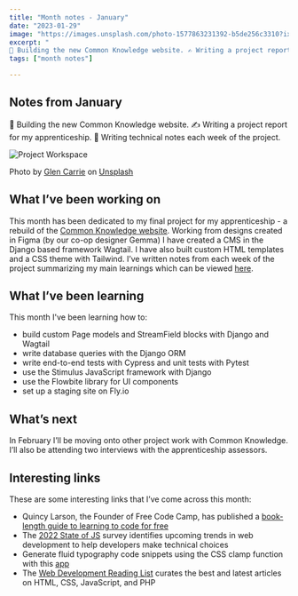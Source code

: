 ```yaml
---
title: "Month notes - January"
date: "2023-01-29"
image: "https://images.unsplash.com/photo-1577863231392-b5de256c3310?ixlib=rb-4.0.3&ixid=MnwxMjA3fDB8MHxwaG90by1wYWdlfHx8fGVufDB8fHx8&auto=format&fit=crop&w=1770&q=80"
excerpt: "
🚧 Building the new Common Knowledge website. ✍️ Writing a project report for my apprenticeship. 📝 Writing technical notes each week of the project."
tags: ["month notes"]

---
```


<article>
  <h1>Notes from January</h1>

  <p>🚧 Building the new Common Knowledge website. ✍️ Writing a project report for my apprenticeship. 📝 Writing technical notes each week of the project.</p>

  <img src="https://images.unsplash.com/photo-1577863231392-b5de256c3310?ixlib=rb-4.0.3&ixid=MnwxMjA3fDB8MHxwaG90by1wYWdlfHx8fGVufDB8fHx8&auto=format&fit=crop&w=1770&q=80" alt="Project Workspace" />
  <p>Photo by <a href="https://unsplash.com/@glencarrie?utm_source=unsplash&utm_medium=referral&utm_content=creditCopyText">Glen Carrie</a> on <a href="https://unsplash.com/photos/TGeFx4x4NHU?utm_source=unsplash&utm_medium=referral&utm_content=creditCopyText">Unsplash</a></p>

  <h2>What I’ve been working on</h2>

  <p>This month has been dedicated to my final project for my apprenticeship - a rebuild of the <a href="https://alpha.commonknowledge.coop/" target="_blank">Common Knowledge website</a>. Working from designs created in Figma (by our co-op designer Gemma) I have created a CMS in the Django based framework Wagtail. I have also built custom HTML templates and a CSS theme with Tailwind. I’ve written notes from each week of the project summarizing my main learnings which can be viewed <a href="https://alpha.commonknowledge.coop/writing/" target="_blank">here</a>.</p>

  <h2>What I’ve been learning</h2>

  <p>This month I've been learning how to:</p>

  <ul>
    <li>build custom Page models and StreamField blocks with Django and Wagtail</li>
    <li>write database queries with the Django ORM</li>
    <li>write end-to-end tests with Cypress and unit tests with Pytest</li>
    <li>use the Stimulus JavaScript framework with Django</li>
    <li>use the Flowbite library for UI components</li>
    <li>set up a staging site on Fly.io</li>
  </ul>

  <h2>What’s next</h2>

  <p>In February I’ll be moving onto other project work with Common Knowledge. I’ll also be attending two interviews with the apprenticeship assessors.</p>

  <h2>Interesting links</h2>

  <p>These are some interesting links that I’ve come across this month:</p>

  <ul>
    <li>Quincy Larson, the Founder of Free Code Camp, has published a <a href="https://www.freecodecamp.org/news/learn-to-code-book/" target="_blank">book-length guide to learning to code for free</a></li>
    <li>The <a href="https://2022.stateofjs.com/en-US/" target="_blank">2022 State of JS</a> survey identifies upcoming trends in web development to help developers make technical choices</li>
    <li>Generate fluid typography code snippets using the CSS clamp function with this <a href="https://modern-fluid-typography.vercel.app/" target="_blank">app</a></li>
    <li>The <a href="https://wdrl.info/" target="_blank">Web Development Reading List</a> curates the best and latest articles on HTML, CSS, JavaScript, and PHP</li>
  </ul>
</article>

